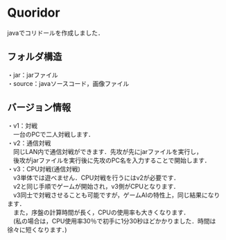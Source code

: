 # Quoridor
 javaでコリドールを作成しました．  
## フォルダ構造
・jar：jarファイル  
・source：javaソースコード，画像ファイル  
## バージョン情報
・v1：対戦  
　一台のPCで二人対戦します．  
・v2：通信対戦  
　同じLAN内で通信対戦ができます．先攻が先にjarファイルを実行し，  
　後攻がjarファイルを実行後に先攻のPC名を入力することで開始します．  
・v3：CPU対戦(通信対戦)  
　v3単体では遊べません．CPU対戦を行うにはv2が必要です．  
　v2と同じ手順でゲームが開始され，v3側がCPUとなります．  
　v3同士で対戦させることも可能ですが，ゲームAIの特性上，同じ結果になります．  
　また，序盤の計算時間が長く，CPUの使用率も大きくなります．  
　(私の場合は，CPU使用率30％で初手に1分30秒ほどかかりました．時間は徐々に短くなります．)  
